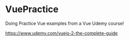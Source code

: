 # VuePractice
Doing Practice Vue  examples from a Vue Udemy course!


https://www.udemy.com/vuejs-2-the-complete-guide
